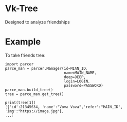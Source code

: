 # Vk-Tree
 Designed to analyze friendships

# Example
To take friends tree:

    import parcer
    parce_man = parcer.Manager(id=MIAN_ID,
                               name=MAIN_NAME,
                               deep=DEEP,
                               login=LOGIN,
                               password=PASSWORD)
    parce_man.build_tree()
    tree = parce_man.get_tree()

    print(tree[1])
    [{'id':21345634, 'name':"Vova Vova",'refer':"MAIN_ID", 'img':"https://image.jpg"},
    ...]
